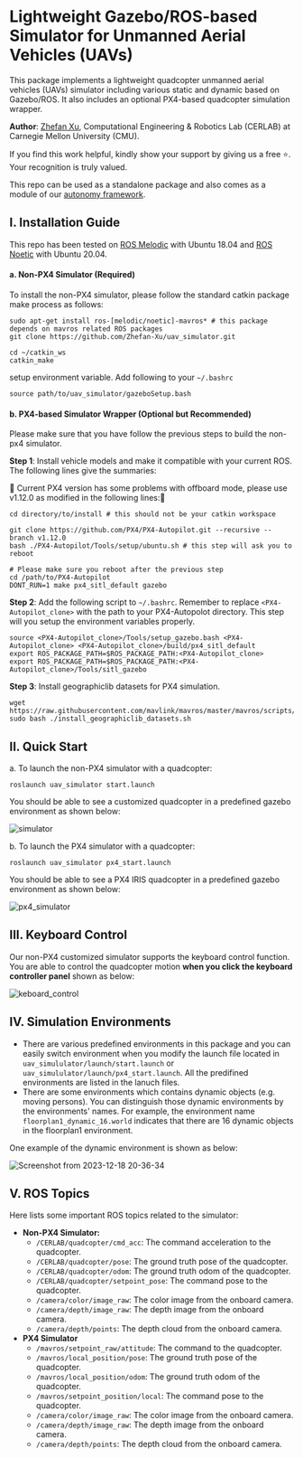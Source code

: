 # Lightweight Gazebo/ROS-based Simulator for Unmanned Aerial Vehicles (UAVs)
This package implements a lightweight quadcopter unmanned aerial vehicles (UAVs) simulator including various static and dynamic based on Gazebo/ROS. It also includes an optional PX4-based quadcopter simulation wrapper.

**Author**: [Zhefan Xu](https://zhefanxu.com/), Computational Engineering & Robotics Lab (CERLAB) at Carnegie Mellon University (CMU).

If you find this work helpful, kindly show your support by giving us a free ⭐️. Your recognition is truly valued.

This repo can be used as a standalone package and also comes as a module of our [autonomy framework](https://github.com/Zhefan-Xu/CERLAB-UAV-Autonomy).

## I. Installation Guide
This repo has been tested on [ROS Melodic](http://wiki.ros.org/ROS/Installation) with Ubuntu 18.04 and [ROS Noetic](http://wiki.ros.org/ROS/Installation) with Ubuntu 20.04.
#### a. Non-PX4 Simulator (Required)
To install the non-PX4 simulator, please follow the standard catkin package make process as follows:
```
sudo apt-get install ros-[melodic/noetic]-mavros* # this package depends on mavros related ROS packages
git clone https://github.com/Zhefan-Xu/uav_simulator.git

cd ~/catkin_ws
catkin_make
```

setup environment variable. Add following to your ```~/.bashrc```
```
source path/to/uav_simulator/gazeboSetup.bash
```
#### b. PX4-based Simulator Wrapper (Optional but Recommended)
Please make sure that you have follow the previous steps to build the non-px4 simulator.

**Step 1**: Install vehicle models and make it compatible with your current ROS. The following lines give the summaries:

&#x1F34E; Current PX4 version has some problems with offboard mode, please use v1.12.0 as modified in the following lines:&#x1F34E;
```
cd directory/to/install # this should not be your catkin workspace

git clone https://github.com/PX4/PX4-Autopilot.git --recursive --branch v1.12.0
bash ./PX4-Autopilot/Tools/setup/ubuntu.sh # this step will ask you to reboot

# Please make sure you reboot after the previous step
cd /path/to/PX4-Autopilot
DONT_RUN=1 make px4_sitl_default gazebo
```
**Step 2**: Add the following script to ```~/.bashrc```. Remember to replace ```<PX4-Autopilot_clone>``` with the path to your PX4-Autopolot directory. This step will you setup the environment variables properly.
```
source <PX4-Autopilot_clone>/Tools/setup_gazebo.bash <PX4-Autopilot_clone> <PX4-Autopilot_clone>/build/px4_sitl_default
export ROS_PACKAGE_PATH=$ROS_PACKAGE_PATH:<PX4-Autopilot_clone>
export ROS_PACKAGE_PATH=$ROS_PACKAGE_PATH:<PX4-Autopilot_clone>/Tools/sitl_gazebo
```
**Step 3**: Install geographiclib datasets for PX4 simulation.
```
wget https://raw.githubusercontent.com/mavlink/mavros/master/mavros/scripts/install_geographiclib_datasets.sh
sudo bash ./install_geographiclib_datasets.sh  
```



## II. Quick Start
a. To launch the non-PX4 simulator with a quadcopter:
```
roslaunch uav_simulator start.launch
```

You should be able to see a customized quadcopter in a predefined gazebo environment as shown below: 

![simulator](https://github.com/Zhefan-Xu/uav_simulator/assets/55560905/32f1a2d1-becb-4854-b6e1-161118b319f4)


b. To launch the PX4 simulator with a quadcopter:
```
roslaunch uav_simulator px4_start.launch
```

You should be able to see a PX4 IRIS quadcopter in a predefined gazebo environment as shown below: 

![px4_simulator](https://github.com/Zhefan-Xu/uav_simulator/assets/55560905/fbcb0100-51cf-445a-bfa0-25dc96ab022e)

## III. Keyboard Control
Our non-PX4 customized simulator supports the keyboard control function. You are able to control the quadcopter motion **when you click the keyboard controller panel** shown as below:

![keboard_control](https://github.com/Zhefan-Xu/uav_simulator/assets/55560905/989fd8eb-28d6-4927-a021-2b191765ed82)


## IV. Simulation Environments
- There are various predefined environments in this package and you can easily switch environment when you modify the launch file located in ```uav_simululator/launch/start.launch``` or ```uav_simululator/launch/px4_start.launch```. All the predifined environments are listed in the lanuch files.
- There are some environments which contains dynamic objects (e.g. moving persons). You can distinguish those dynamic environments by the environments' names. For example, the environment name ```floorplan1_dynamic_16.world``` indicates that there are 16 dynamic objects in the floorplan1 environment.

One example of the dynamic environment is shown as below:

![Screenshot from 2023-12-18 20-36-34](https://github.com/Zhefan-Xu/uav_simulator/assets/55560905/4792edb1-1920-4097-b5aa-b8be64fe7b4e)


## V. ROS Topics
Here lists some important ROS topics related to the simulator:
- **Non-PX4 Simulator:**
  - ```/CERLAB/quadcopter/cmd_acc```: The command acceleration to the quadcopter.
  - ```/CERLAB/quadcopter/pose```: The ground truth pose of the quadcopter.
  - ```/CERLAB/quadcopter/odom```: The ground truth odom of the quadcopter.
  - ```/CERLAB/quadcopter/setpoint_pose```: The command pose to the quadcopter.
  - ```/camera/color/image_raw```: The color image from the onboard camera.
  - ```/camera/depth/image_raw```: The depth image from the onboard camera.
  - ```/camera/depth/points```: The depth cloud from the onboard camera.
- **PX4 Simulator**
  - ```/mavros/setpoint_raw/attitude```: The command to the quadcopter.
  - ```/mavros/local_position/pose```: The ground truth pose of the quadcopter.
  - ```/mavros/local_position/odom```: The ground truth odom of the quadcopter.
  - ```/mavros/setpoint_position/local```: The command pose to the quadcopter.
  - ```/camera/color/image_raw```: The color image from the onboard camera.
  - ```/camera/depth/image_raw```: The depth image from the onboard camera.
  - ```/camera/depth/points```: The depth cloud from the onboard camera.


